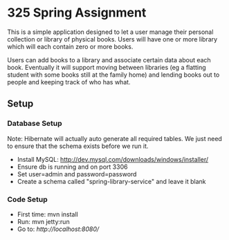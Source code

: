 # 325 Spring Assignment

This is a simple application designed to let a user manage their personal collection or library of physical books. Users will have one or more library which will each contain zero or more books.

Users can add books to a library and associate certain data about each book. Eventually it will support moving between libraries (eg a flatting student with some books still at the family home) and lending books out to people and keeping track of who has what.

## Setup

### Database Setup

Note: Hibernate will actually auto generate all required tables. We just need to ensure that the schema exists before we run it.

* Install MySQL:      http://dev.mysql.com/downloads/windows/installer/
* Ensure db is running and on port 3306
* Set user=admin and password=password
* Create a schema called "spring-library-service" and leave it blank

### Code Setup

* First time:         mvn install
* Run:                mvn jetty:run
* Go to:              _http://localhost:8080/_

